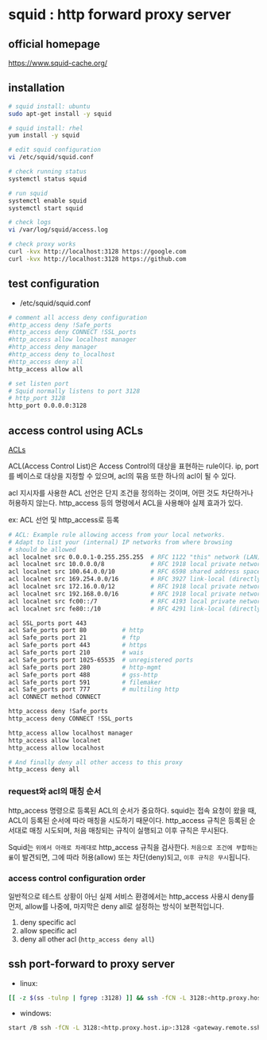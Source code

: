 # squid : http forward proxy server

## official homepage

https://www.squid-cache.org/

## installation

```bash
# squid install: ubuntu
sudo apt-get install -y squid

# squid install: rhel
yum install -y squid

# edit squid configuration
vi /etc/squid/squid.conf

# check running status
systemctl status squid

# run squid
systemctl enable squid
systemctl start squid

# check logs
vi /var/log/squid/access.log

# check proxy works
curl -kvx http://localhost:3128 https://google.com
curl -kvx http://localhost:3128 https://github.com
```

## test configuration

* /etc/squid/squid.conf
  
```bash
# comment all access deny configuration
#http_access deny !Safe_ports
#http_access deny CONNECT !SSL_ports
#http_access allow localhost manager
#http_access deny manager
#http_access deny to_localhost
#http_access deny all
http_access allow all

# set listen port
# Squid normally listens to port 3128
# http_port 3128
http_port 0.0.0.0:3128
```

## access control using ACLs

[ACLs](https://www.squid-cache.org/Versions/v7/cfgman/acl.html)

ACL(Access Control List)은 Access Control의 대상을 표현하는 rule이다.
ip, port를 베이스로 대상을 지정할 수 있으며, acl의 묶음 또한 하나의 acl이 될 수 있다.

acl 지시자를 사용한 ACL 선언은 단지 조건을 정의하는 것이며, 어떤 것도 차단하거나 허용하지 않는다.
http_access 등의 명령에서 ACL을 사용해야 실제 효과가 있다.


ex: ACL 선언 및 http_access로 등록

```bash
# ACL: Example rule allowing access from your local networks.
# Adapt to list your (internal) IP networks from where browsing
# should be allowed
acl localnet src 0.0.0.1-0.255.255.255  # RFC 1122 "this" network (LAN)
acl localnet src 10.0.0.0/8             # RFC 1918 local private network (LAN)
acl localnet src 100.64.0.0/10          # RFC 6598 shared address space (CGN)
acl localnet src 169.254.0.0/16         # RFC 3927 link-local (directly plugged) machines
acl localnet src 172.16.0.0/12          # RFC 1918 local private network (LAN)
acl localnet src 192.168.0.0/16         # RFC 1918 local private network (LAN)
acl localnet src fc00::/7               # RFC 4193 local private network range
acl localnet src fe80::/10              # RFC 4291 link-local (directly plugged) machines

acl SSL_ports port 443
acl Safe_ports port 80          # http
acl Safe_ports port 21          # ftp
acl Safe_ports port 443         # https
acl Safe_ports port 210         # wais
acl Safe_ports port 1025-65535  # unregistered ports
acl Safe_ports port 280         # http-mgmt
acl Safe_ports port 488         # gss-http
acl Safe_ports port 591         # filemaker
acl Safe_ports port 777         # multiling http
acl CONNECT method CONNECT

http_access deny !Safe_ports
http_access deny CONNECT !SSL_ports

http_access allow localhost manager
http_access allow localnet
http_access allow localhost

# And finally deny all other access to this proxy
http_access deny all
```

### request와 acl의 매칭 순서

http_access 명령으로 등록된 ACL의 순서가 중요하다.
squid는 접속 요청이 왔을 때, ACL이 등록된 순서에 따라 매칭을 시도하기 때문이다.
http_access 규칙은 등록된 순서대로 매칭 시도되며, 처음 매칭되는 규칙이 실행되고 이후 규칙은 무시된다.

Squid는 `위에서 아래로 차례대로` http_access 규칙을 검사한다.
`처음으로 조건에 부합하는 룰`이 발견되면, 그에 따라 허용(allow) 또는 차단(deny)되고, `이후 규칙은 무시`됩니다.

### access control configuration order

일반적으로 테스트 상황이 아닌 실제 서비스 환경에서는 http_access 사용시 deny를 먼저, allow를 나중에, 마지막은 deny all로 설정하는 방식이 보편적입니다.

1. deny specific acl
2. allow specific acl
3. deny all other acl (`http_access deny all`)

## ssh port-forward to proxy server

* linux:

```bash
[[ -z $(ss -tulnp | fgrep :3128) ]] && ssh -fCN -L 3128:<http.proxy.host.ip>:3128 <gateway.remote.sshd> -o ServerAliveCountMax=10 -o ServerAliveInterval=60 -o ExitOnForwardFailure=yes -o TCPKeepAlive=no
```

* windows:

```bash
start /B ssh -fCN -L 3128:<http.proxy.host.ip>:3128 <gateway.remote.sshd> -o ExitOnForwardFailure=yes -o ServerAliveInterval=60 -o ServerAliveCountMax=10
```
